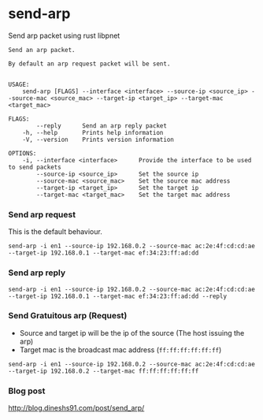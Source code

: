 # send-arp
Send arp packet using rust libpnet

```
Send an arp packet.

By default an arp request packet will be sent.


USAGE:
    send-arp [FLAGS] --interface <interface> --source-ip <source_ip> --source-mac <source_mac> --target-ip <target_ip> --target-mac <target_mac>

FLAGS:
        --reply      Send an arp reply packet
    -h, --help       Prints help information
    -V, --version    Prints version information

OPTIONS:
    -i, --interface <interface>      Provide the interface to be used to send packets
        --source-ip <source_ip>      Set the source ip
        --source-mac <source_mac>    Set the source mac address
        --target-ip <target_ip>      Set the target ip
        --target-mac <target_mac>    Set the target mac address
```

### Send arp request

This is the default behaviour.

`send-arp -i en1 --source-ip 192.168.0.2 --source-mac ac:2e:4f:cd:cd:ae --target-ip 192.168.0.1 --target-mac ef:34:23:ff:ad:dd`

### Send arp reply

`send-arp -i en1 --source-ip 192.168.0.2 --source-mac ac:2e:4f:cd:cd:ae --target-ip 192.168.0.1 --target-mac ef:34:23:ff:ad:dd --reply`

### Send Gratuitous arp (Request)

- Source and target ip will be the ip of the source (The host issuing the arp)
- Target mac is the broadcast mac address (`ff:ff:ff:ff:ff:ff`)

`send-arp -i en1 --source-ip 192.168.0.2 --source-mac ac:2e:4f:cd:cd:ae --target-ip 192.168.0.2 --target-mac ff:ff:ff:ff:ff:ff`

### Blog post

http://blog.dineshs91.com/post/send_arp/
